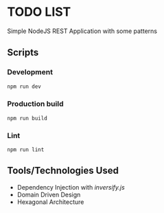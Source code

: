 # TODO LIST

Simple NodeJS REST Application with some patterns

## Scripts

### Development

```sh
npm run dev
```

### Production build

```
npm run build
```

### Lint

```
npm run lint
```

## Tools/Technologies Used

- Dependency Injection with _inversify.js_
- Domain Driven Design
- Hexagonal Architecture
